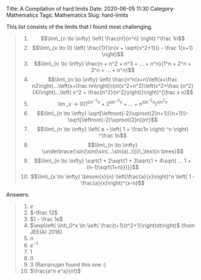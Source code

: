 Title: A Compilation of hard limits
Date: 2020-06-05 11:30
Category: Mathematics
Tags: Mathematics
Slug: hard-limits

This list consists of the limits that I found most challenging.

> 1. $$\lim\_{n \to \infty} \left( \frac{n!}{n^n} \right) ^\frac 1n$$
> 2. $$\lim\_{x \to 0} \left( \frac{1}{\ln(x + \sqrt{x^2+1})} - \frac 1{x+1} \right)$$
> 3. $$\lim\_{n \to \infty} \frac{n + n^2 + n^3 + ... + n^n}{1^n + 2^n + 3^n + ... + n^n}$$
> 4. $$\lim\_{n \to \infty} \left( \frac{n^n(x+n)\left(x+\frac n2\right)...\left(x+\frac nn\right)}{n!(x^2+n^2)\left(x^2+\frac {n^2}{4}\right)...\left( x^2 + \frac{n^2}{n^2}\right)}\right)^{\frac x n}$$
> 5. $$\lim\_{x \to 0} \left( 1^{\sin^{-2}x} + 2^{\sin^{-2}x} + ... + n^{\sin^{-2}x}\right)^{\sin^2 x}$$
> 6. $$\lim\_{n \to \infty} \sqrt[\leftroot{-2}\uproot{2}n+1]{(n+1)!}-\sqrt[\leftroot{-2}\uproot{2}n]{n!}$$
> 7. $$\lim\_{n \to \infty} \left( e - \left( 1 + \frac1n \right) ^n \right) ^\frac 1n$$
> 8. $$\lim\_{n \to \infty} \underbrace{\sin(\sin(\sin(...\sin(a)..)))}\_\text{n times}$$
> 9. $$\lim\_{n \to \infty} \sqrt{1 + 2\sqrt{1 + 3\sqrt{1 + 4\sqrt{ ... 1 + (n-1)\sqrt{1+n}}}}}$$
> 10. $$\lim\_{x \to \infty} \binom{x}{n} \left(\frac{a}{x}\right)^n \left( 1 - \frac{a}{x}\right)^{x-n}$$

Answers:

> 1. $e$
> 2. $-\frac 12$
> 3. $1 - \frac 1e$
> 4. $\exp\left( \int\_0^x \ln \left( \frac{t+1}{t^2+1}\right)dt\right)$ (from JEE(A) 2016)
> 5. $n$
> 6. $e^{-1}$
> 7. $1$
> 8. $0$
> 9. $3$ (Ramanujan found this one :)
> 10. $\frac{a^n e^a}{n!}$
